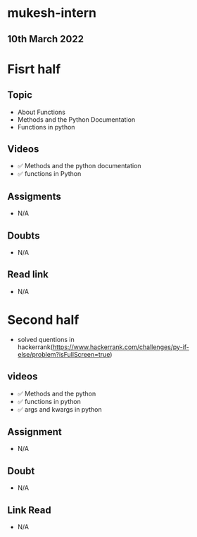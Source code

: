 # mukesh-intern

## 10th March 2022

# Fisrt half

## Topic
- About Functions
- Methods and the Python Documentation
- Functions in python

## Videos
- ✅ Methods and the python documentation
- ✅ functions in Python

## Assigments
- N/A

## Doubts
- N/A

## Read link
- N/A


# Second half
- solved quentions in hackerrank(https://www.hackerrank.com/challenges/py-if-else/problem?isFullScreen=true)

## videos

- ✅ Methods and the python
- ✅ functions in python
- ✅ args and kwargs in python

## Assignment
- N/A

## Doubt
- N/A

## Link Read
- N/A


 
